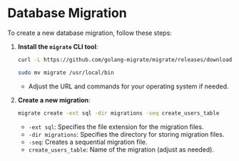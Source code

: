 # Database Migration
To create a new database migration, follow these steps:
1. **Install the `migrate` CLI tool**:

   ```bash
   curl -L https://github.com/golang-migrate/migrate/releases/download/v4.16.2/migrate.linux-amd64.tar.gz | tar xz
   
   sudo mv migrate /usr/local/bin
   ```
    - Adjust the URL and commands for your operating system if needed.
3. **Create a new migration**:

   ```bash
   migrate create -ext sql -dir migrations -seq create_users_table
   ```
    - `-ext sql`: Specifies the file extension for the migration files.
    - `-dir migrations`: Specifies the directory for storing migration files.
    - `-seq`: Creates a sequential migration file.
    - `create_users_table`: Name of the migration (adjust as needed).